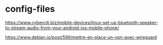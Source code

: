 config-files
============

https://www.cyberciti.biz/mobile-devices/linux-set-up-bluetooth-speaker-to-stream-audio-from-your-android-ios-mobile-phone/


https://www.deblan.io/post/599/mettre-en-place-un-vpn-avec-wireguard
